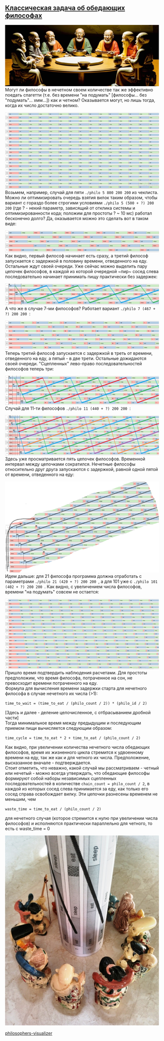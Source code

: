 ## [Классическая задача об обедающих философах](https://ru.wikipedia.org/wiki/Задача_об_обедающих_философах)

![Philosophers](./images/Philosophers.jpg)
Могут ли философы в нечетном своем количестве так же эффективно поедать спагетти (т.е. без времени "на подумать" \[философы... без "подумать"... хмм...\]) как и четном? Оказывается могут, но лишь тогда, когда их число достаточно велико.

![philo_22_410_200_200](./images/0_philo_22_410_200_200.png)
Возьмем, например, случай для пяти `./philo 5 800 200 200` из чеклиста. Можно ли оптимизировать очередь взятия вилок таким образом, чтобы вариант с гораздо более строгими условиями `./philo 5 (500 + ?) 200 200` (где  ? - некий параметр, зависящий от отклика системы и оптимизированности кода; положим для простоты ? ~ 10 мс) работал бесконечно долго? Да, оказывается можно это сделать вот в таком виде:

![philo_5_510_200_200](./images/1_philo_5_510_200_200.png)
Как видно, первый философ начинает есть сразу, а третий философ запускается с задержкой в половину времени, отведенного на еду. Остальные ждут своей очереди. Уже сейчас можно выделить пару цепочек философов, в каждой из которой очередной ~пир~ сосед слева последовательно начинает принимать пищу практически без задержек:

![philo_5_510_200_200_mark_num](./images/2_philo_5_510_200_200_mark_num.png)
А что же в случае 7-ми философов? Работает вариант `./philo 7 (467 + ?) 200 200 `:

![philo_7_476_200_200](./images/3_philo_7_476_200_200.png)
Теперь третий философ запускается с задержкой в треть от времени, отведенного на еду, а пятый - в две трети. Остальные дожидаются своей очереди. "Сцепленных" лево-право последовательностей философов теперь три:

![philo_7_476_200_200_mark_num](./images/4_philo_7_476_200_200_mark_num.png)
Случай для 11-ти философов `./philo 11 (440 + ?) 200 200 `:

![philo_11_450_200_200_mark_num](./images/5_philo_11_450_200_200_mark_num.png)
Здесь уже просматривается пять цепочек философов. Временной интервал между  цепочками сократился. Нечетные философы относительно друг друга запускаются с задержкой, равной одной пятой от времени, отведенного на еду:

![philo_11_450_200_200_mark_cylinder](./images/6_philo_11_450_200_200_mark_cylinder.png)
Идем дальше: для 21 философа программа должна отработать с параметрами `./philo 21 (420 + ?) 200 200 `, а для 101 уже с `./philo 101 (402 + ?) 200 200 `. Как видно, с увеличением числа философов, времени "на подумать" совсем не остается:

![philo_21_430_200_200](./images/7_philo_21_430_200_200.png)
Пришло время подтвердить наблюдения расчетами. Для простоты предположим, что время философа, потраченное на сон, не превосходит времени потраченного на еду. \
Формула для вычисления времени задержки старта для нечетного философа в случае нечетного их числа (>1): 

`time_to_wait = (time_to_eat / (philo_count / 2)) * (philo_id / 2)`

\[Здесь и далее - деление целочисленное, с отбрасыванием дробной части\] \
Тогда минимальное время между предыдущим и последующим приемом пищи  вычисляется следующим образом:

`time_cycle = time_to_eat * 2 + time_to_eat / (philo_count / 2)`

Как видно, при увеличении количества нечетного числа обедающих философов, время их жизненного цикла стремится к удвоенному времени на еду, так же как и для четного их числа. Предположение, высказанное вначале - подтверждается. \
Стоит отметить, что неважно,  какой случай мы рассматриваем - четный или нечетый - можно всегда утверждать, что обедающие философы формируют собой наборы независимых сцепленных последовательностей в количестве `chain_count = philo_count / 2`, в каждой из которых сосед слева принимается за еду, как только его сосед справа освобождает вилку. Эти цепочки разнесены временем не меньшим, чем

`waste_time = time_to_eat / (philo_count / 2)`

для нечетного случая (которое стремится к нулю при увеличении числа философов) и исполняются практически параллельно для четного, то есть с waste_time = 0 

![philo_cycle](./images/8_philo_cycle.jpg)

[philosophers-visualizer](https://nafuka11.github.io/philosophers-visualizer/)
